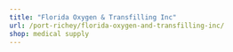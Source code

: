 ```yaml
---
title: "Florida Oxygen & Transfilling Inc"
url: /port-richey/florida-oxygen-and-transfilling-inc/
shop: medical supply
---
```

